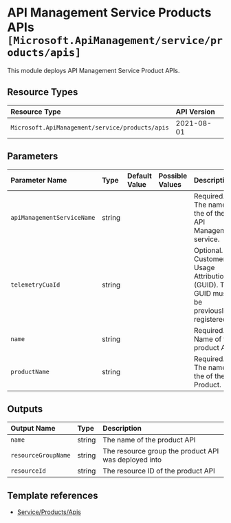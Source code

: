 # API Management Service Products APIs `[Microsoft.ApiManagement/service/products/apis]`

This module deploys API Management Service Product APIs.

## Resource Types

| Resource Type | API Version |
| :-- | :-- |
| `Microsoft.ApiManagement/service/products/apis` | 2021-08-01 |

## Parameters

| Parameter Name | Type | Default Value | Possible Values | Description |
| :-- | :-- | :-- | :-- | :-- |
| `apiManagementServiceName` | string |  |  | Required. The name of the of the API Management service. |
| `telemetryCuaId` | string |  |  | Optional. Customer Usage Attribution ID (GUID). This GUID must be previously registered |
| `name` | string |  |  | Required. Name of the product API. |
| `productName` | string |  |  | Required. The name of the of the Product. |

## Outputs

| Output Name | Type | Description |
| :-- | :-- | :-- |
| `name` | string | The name of the product API |
| `resourceGroupName` | string | The resource group the product API was deployed into |
| `resourceId` | string | The resource ID of the product API |

## Template references

- [Service/Products/Apis](https://docs.microsoft.com/en-us/azure/templates/Microsoft.ApiManagement/2021-08-01/service/products/apis)
